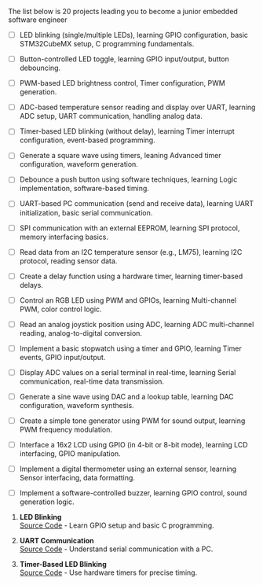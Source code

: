 The list below is 20 projects leading you to become a junior embedded software engineer

- [ ] LED blinking (single/multiple LEDs), learning GPIO configuration, basic STM32CubeMX setup, C programming fundamentals.
- [ ] Button-controlled LED toggle, learning GPIO input/output, button debouncing.
- [ ] PWM-based LED brightness control, Timer configuration, PWM generation.
- [ ] ADC-based temperature sensor reading and display over UART, learning ADC setup, UART communication, handling analog data.
- [ ] Timer-based LED blinking (without delay), learning Timer interrupt configuration, event-based programming.
- [ ] Generate a square wave using timers, leaning Advanced timer configuration, waveform generation.
- [ ] Debounce a push button using software techniques, learning Logic implementation, software-based timing.
- [ ] UART-based PC communication (send and receive data), learning UART initialization, basic serial communication.
- [ ] SPI communication with an external EEPROM, learning SPI protocol, memory interfacing basics.
- [ ] Read data from an I2C temperature sensor (e.g., LM75), learning I2C protocol, reading sensor data.
- [ ] Create a delay function using a hardware timer, learning timer-based delays.
- [ ] Control an RGB LED using PWM and GPIOs, learning Multi-channel PWM, color control logic.
- [ ] Read an analog joystick position using ADC, learning ADC multi-channel reading, analog-to-digital conversion.
- [ ] Implement a basic stopwatch using a timer and GPIO, learning Timer events, GPIO input/output.
- [ ] Display ADC values on a serial terminal in real-time, learning Serial communication, real-time data transmission.
- [ ] Generate a sine wave using DAC and a lookup table, learning DAC configuration, waveform synthesis.
- [ ] Create a simple tone generator using PWM for sound output, learning PWM frequency modulation.
- [ ] Interface a 16x2 LCD using GPIO (in 4-bit or 8-bit mode), learning LCD interfacing, GPIO manipulation.
- [ ] Implement a digital thermometer using an external sensor, learning Sensor interfacing, data formatting.
- [ ] Implement a software-controlled buzzer, learning GPIO control, sound generation logic.


1. **LED Blinking**  
   [Source Code](01_LED_Blinking/) - Learn GPIO setup and basic C programming.
   
2. **UART Communication**  
   [Source Code](02_UART_Communication/) - Understand serial communication with a PC.

3. **Timer-Based LED Blinking**  
   [Source Code](03_Timer_LED_Blink/) - Use hardware timers for precise timing.
